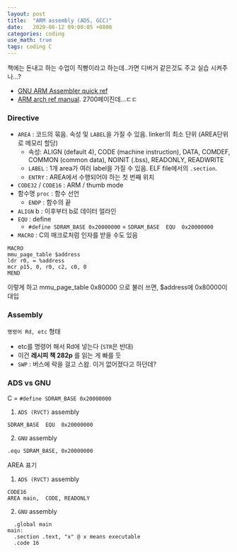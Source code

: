 ```yaml
---
layout: post
title:  "ARM assembly (ADS, GCC)"
date:   2020-06-12 09:00:05 +0800
categories: coding
use_math: true
tags: coding C
---
```


책에는 돈내고 하는 수업이 직빵이라고 하는데..가면 디버거 같은것도 주고 실습 시켜주나...?

* <a href="https://rednine.tistory.com/attachment/cfile5.uf@1508CB334EC4D3C70858A0.pdf" target="_blank">GNU ARM Assembler quick ref</a>
* <a href="https://developer.arm.com/docs/ddi0487/latest/arm-architecture-reference-manual-armv8-for-armv8-a-architecture-profile"> ARM arch ref manual</a>. 2700페이진데...ㄷㄷ

### Directive
- `AREA` : 코드의 묶음. 속성 및 `LABEL`을 가질 수 있음. linker의 최소 단위 (AREA단위로 메모리 할당)
  - 속성: ALIGN (default 4), CODE (machine instruction), DATA, COMDEF, COMMON (common data), NOINIT (.bss), READONLY, READWRITE
  - `LABEL` : 1개 area가 여러 label을 가질 수 있음. ELF file에서의 `.section`. 
  - `ENTRY` : AREA에서 수행되어야 하는 첫 번째 위치
- `CODE32` / `CODE16` : ARM / thumb mode
- 함수명 `proc` : 함수 선언
  - `ENDP` : 함수의 끝
- `ALIGN` b : 이후부터 b로 데이터 얼라인
- `EQU` : define
  - `#define SDRAM_BASE 0x20000000` = `SDRAM_BASE  EQU  0x20000000`
- `MACRO` : C의 매크로처럼 인자를 받을 수도 있음
```
MACRO
mmu_page_table $address
ldr r0, = %address
mcr p15, 0, r0, c2, c0, 0
MEND
```
이렇게 하고 mmu_page_table 0x80000 으로 불러 쓰면, $address에 0x80000이 대입

### Assembly
`명령어 Rd, etc` 형태
- etc를 명령어 해서 Rd에 넣는다 (`STR`은 반대)
- 이건 __레시피 책 282p__ 를 읽는 게 빠를 듯
- `SWP` : 버스에 락을 걸고 스왑. 이거 없어졌다고 하던데?

### ADS vs GNU
C = `#define SDRAM_BASE 0x20000000`

1. `ADS (RVCT)` assembly
```
SDRAM_BASE  EQU  0x20000000
```
2. `GNU` assembly
```
.equ SDRAM_BASE, 0x20000000
```


AREA 표기
1. `ADS (RVCT)` assembly
```
CODE16
AREA main,  CODE, READONLY
```
2. `GNU` assembly
```
  .global main
main:
  .section .text, "x" @ x means executable
  .code 16
```

